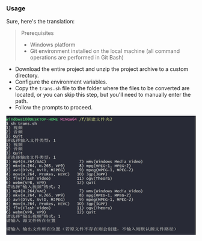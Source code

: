 ### Usage
Sure, here's the translation:

> Prerequisites
> - Windows platform
> - Git environment installed on the local machine (all command operations are performed in Git Bash)

- Download the entire project and unzip the project archive to a custom directory.
- Configure the environment variables.
- Copy the `trans.sh` file to the folder where the files to be converted are located, or you can skip this step, but you'll need to manually enter the path.
- Follow the prompts to proceed.



![illustrate](illustrate.jpg)
